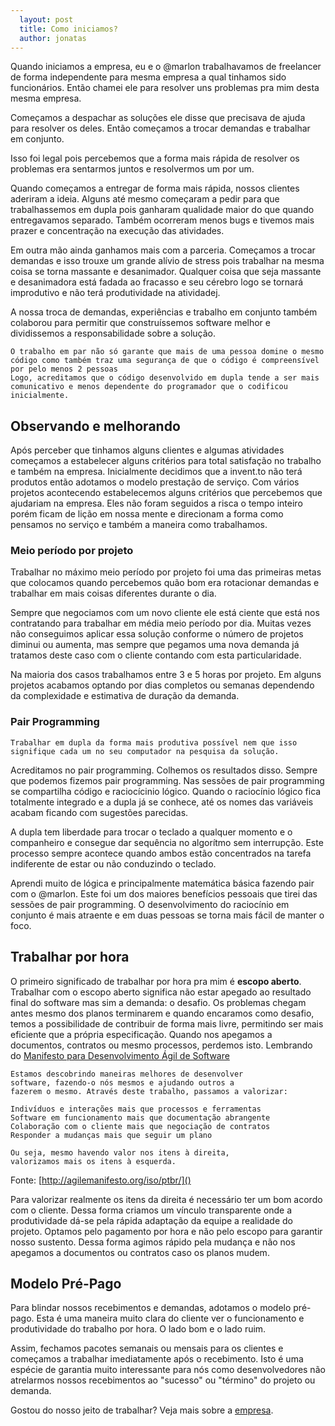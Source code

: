 ```yaml
---
  layout: post
  title: Como iniciamos?
  author: jonatas
---
```


Quando iniciamos a empresa, eu e o @marlon trabalhavamos de freelancer de forma independente para mesma empresa a qual tinhamos sido funcionários.  Então chamei ele para resolver uns problemas pra mim desta mesma empresa.

Começamos a despachar as soluções ele disse que precisava de ajuda para resolver os deles. Então começamos a trocar demandas e trabalhar em conjunto.
 
Isso foi legal pois percebemos que a forma mais rápida de resolver os problemas era sentarmos juntos e resolvermos um por um.

Quando começamos a entregar de forma mais rápida, nossos clientes aderiram a ideia. Alguns até mesmo começaram a pedir para que trabalhassemos em dupla pois ganharam qualidade maior do que quando entregavamos separado. Também ocorreram menos bugs e tivemos mais prazer e concentração na execução das atividades.

Em outra mão ainda ganhamos mais com a parceria. Começamos a trocar demandas e isso trouxe um grande alívio de stress pois trabalhar na mesma coisa se torna massante e desanimador. Qualquer coisa que seja massante e desanimadora está fadada ao fracasso e seu cérebro logo se tornará improdutivo e não terá produtividade na atividadej.

A nossa troca de demandas, experiências e trabalho em conjunto também colaborou para permitir que construíssemos software melhor e  dividissemos a responsabilidade sobre a solução.  

    O trabalho em par não só garante que mais de uma pessoa domine o mesmo código como também traz uma segurança de que o código é compreensível por pelo menos 2 pessoas
    Logo, acreditamos que o código desenvolvido em dupla tende a ser mais comunicativo e menos dependente do programador que o codificou inicialmente.


## Observando e melhorando

Após perceber que tinhamos alguns clientes e algumas atividades começamos a estabelecer alguns critérios para total satisfação no trabalho e também na empresa. Inicialmente decidimos que a invent.to não terá produtos então adotamos o modelo prestação de serviço. Com vários projetos acontecendo estabelecemos alguns critérios que percebemos que ajudariam na empresa. Eles não foram seguidos a risca o tempo inteiro porém ficam de lição em nossa mente e direcionam a forma como pensamos no serviço e também a maneira como trabalhamos.

### Meio período por projeto

Trabalhar no máximo meio período por projeto foi uma das primeiras metas que colocamos quando percebemos quão bom era rotacionar demandas e trabalhar em mais coisas diferentes durante o dia.

Sempre que negociamos com um novo cliente ele está ciente que está nos contratando para trabalhar em média meio período por dia. Muitas vezes não conseguimos aplicar essa solução conforme o número de projetos diminui ou aumenta, mas sempre que pegamos uma nova demanda já tratamos deste caso com o cliente contando com esta particularidade.

Na maioria dos casos trabalhamos entre 3 e 5 horas por projeto. Em alguns projetos acabamos optando por dias completos ou semanas dependendo da complexidade e estimativa de duração da demanda.

### __Pair Programming__

    Trabalhar em dupla da forma mais produtiva possível nem que isso signifique cada um no seu computador na pesquisa da solução.

Acreditamos no pair programming. Colhemos os resultados disso. Sempre que podemos fizemos pair programming. Nas sessões de pair programming se compartilha código e raciocícinio lógico. Quando o raciocínio lógico fica totalmente integrado e a dupla já se conhece, até os nomes das variáveis acabam ficando com sugestões parecidas.

A dupla tem liberdade para trocar o teclado a qualquer momento e o companheiro e consegue dar sequência no algorítmo sem interrupção. Este processo sempre acontece quando ambos estão concentrados na tarefa indiferente de estar ou não conduzindo o teclado.

Aprendi muito de lógica e principalmente matemática básica fazendo pair com o @marlon. Este foi um dos maiores benefícios pessoais que tirei das sessões de pair programming. O desenvolvimento do raciocínio em conjunto é mais atraente e em duas pessoas se torna mais fácil de manter o foco.

## Trabalhar por hora

O primeiro significado de trabalhar por hora pra mim é **escopo aberto**. Trabalhar com o escopo aberto significa não estar apegado ao resultado final do software mas sim a demanda: o desafio. Os problemas chegam antes mesmo dos planos terminarem e quando encaramos como desafio, temos a possibilidade de contribuir de forma mais livre, permitindo ser mais eficiente que a própria especificação. Quando nos apegamos a documentos, contratos ou mesmo processos, perdemos isto. Lembrando do [Manifesto para Desenvolvimento Ágil de Software](http://agilemanifesto.org/iso/ptbr/)

    Estamos descobrindo maneiras melhores de desenvolver 
    software, fazendo-o nós mesmos e ajudando outros a 
    fazerem o mesmo. Através deste trabalho, passamos a valorizar: 

    Indivíduos e interações mais que processos e ferramentas
    Software em funcionamento mais que documentação abrangente
    Colaboração com o cliente mais que negociação de contratos
    Responder a mudanças mais que seguir um plano

    Ou seja, mesmo havendo valor nos itens à direita,
    valorizamos mais os itens à esquerda.


Fonte: [http://agilemanifesto.org/iso/ptbr/]()

Para valorizar realmente os itens da direita é necessário ter um bom acordo com o cliente. Dessa forma criamos um vínculo transparente onde a produtividade dá-se pela rápida adaptação da equipe a realidade do projeto. Optamos pelo pagamento por hora e não pelo escopo para garantir nosso sustento. Dessa forma agimos rápido pela mudança e não nos apegamos a documentos ou contratos caso os planos mudem.

## Modelo Pré-Pago

Para blindar nossos recebimentos e demandas, adotamos o modelo pré-pago. Esta é uma maneira muito clara do cliente ver o funcionamento e produtividade do trabalho por hora. O lado bom e o lado ruim.

Assim, fechamos pacotes semanais ou mensais para os clientes e começamos a trabalhar imediatamente após o recebimento. Isto é uma espécie de garantia muito interessante para nós como desenvolvedores não atrelarmos nossos recebimentos ao "sucesso" ou "término" do projeto ou demanda.

Gostou do nosso jeito de trabalhar? Veja mais sobre a [empresa](/empresa).
